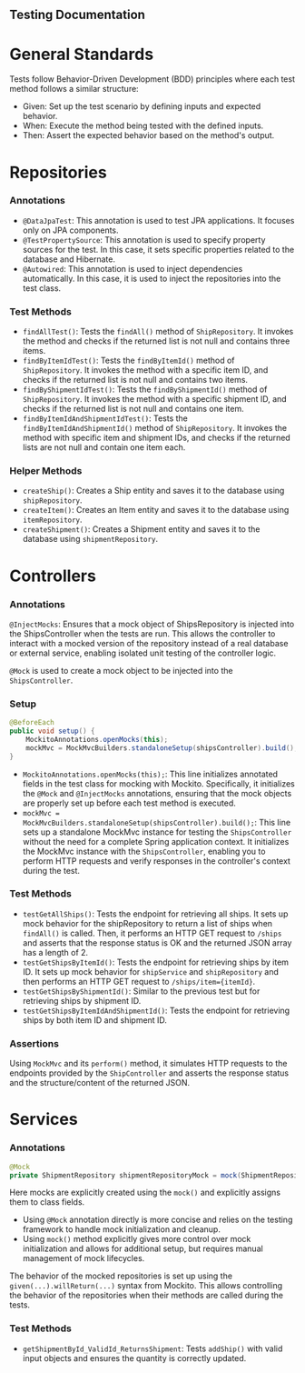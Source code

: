 ## Testing Documentation

# General Standards

Tests follow Behavior-Driven Development (BDD) principles where each test method follows a similar structure:

- Given: Set up the test scenario by defining inputs and expected behavior.
- When: Execute the method being tested with the defined inputs.
- Then: Assert the expected behavior based on the method's output.

# Repositories

### Annotations

- `@DataJpaTest`: This annotation is used to test JPA applications. It focuses only on JPA components.
- `@TestPropertySource`: This annotation is used to specify property sources for the test.
  In this case, it sets specific properties related to the database and Hibernate.
- `@Autowired`: This annotation is used to inject dependencies automatically.
  In this case, it is used to inject the repositories into the test class.

### Test Methods

- `findAllTest()`: Tests the `findAll()` method of `ShipRepository`.
  It invokes the method and checks if the returned list is not null and contains three items.
- `findByItemIdTest()`: Tests the `findByItemId()` method of `ShipRepository`.
  It invokes the method with a specific item ID,
  and checks if the returned list is not null and contains two items.
- `findByShipmentIdTest()`: Tests the `findByShipmentId()` method of `ShipRepository`.
  It invokes the method with a specific shipment ID,
  and checks if the returned list is not null and contains one item.
- `findByItemIdAndShipmentIdTest()`: Tests the `findByItemIdAndShipmentId()` method of `ShipRepository`.
  It invokes the method with specific item and shipment IDs,
  and checks if the returned lists are not null and contain one item each.

### Helper Methods

- `createShip()`: Creates a Ship entity and saves it to the database using `shipRepository`.
- `createItem()`: Creates an Item entity and saves it to the database using `itemRepository`.
- `createShipment()`: Creates a Shipment entity and saves it to the database using `shipmentRepository`.

# Controllers

### Annotations

`@InjectMocks`: Ensures that a mock object of ShipsRepository is injected into the ShipsController when the tests are
run. This allows the controller to interact with a mocked version of the repository instead of a real database or
external service, enabling isolated unit testing of the controller logic.

`@Mock` is used to create a mock object to be injected into the `ShipsController`.

### Setup

```java
@BeforeEach
public void setup() {
    MockitoAnnotations.openMocks(this);
    mockMvc = MockMvcBuilders.standaloneSetup(shipsController).build();
}
```

- `MockitoAnnotations.openMocks(this);`: This line initializes annotated fields in the test class for mocking with
  Mockito.
  Specifically, it initializes the `@Mock` and `@InjectMocks` annotations, ensuring that the mock objects are
  properly set up before each test method is executed.
- `mockMvc = MockMvcBuilders.standaloneSetup(shipsController).build();`: This line sets up a standalone MockMvc
  instance for testing the `ShipsController` without the need for a complete Spring application context.
  It initializes the MockMvc instance with the `ShipsController`,
  enabling you to perform HTTP requests and verify responses in the controller's context during the test.

### Test Methods

- `testGetAllShips()`: Tests the endpoint for retrieving all ships.
  It sets up mock behavior for the shipRepository to return a list of ships when `findAll()` is called.
  Then, it performs an HTTP GET request to `/ships`
  and asserts that the response status is OK and the returned JSON array has a length of 2.
- `testGetShipsByItemId()`: Tests the endpoint for retrieving ships by item ID. It sets up mock behavior
  for `shipService` and `shipRepository` and then performs an HTTP GET request to `/ships/item={itemId}`.
- `testGetShipsByShipmentId()`: Similar to the previous test but for retrieving ships by shipment ID.
- `testGetShipsByItemIdAndShipmentId()`: Tests the endpoint for retrieving ships by both item ID and shipment ID.

### Assertions

Using `MockMvc` and its `perform()` method,
it simulates HTTP requests to the endpoints provided by the `ShipController`
and asserts the response status and the structure/content of the returned JSON.

# Services

### Annotations

```java
@Mock
private ShipmentRepository shipmentRepositoryMock = mock(ShipmentRepository.class);
```

Here mocks are explicitly created using the `mock()` and explicitly assigns them to class fields.

- Using `@Mock` annotation directly is more concise
  and relies on the testing framework to handle mock initialization and cleanup.
- Using `mock()` method explicitly gives more control over mock initialization and allows for additional setup,
  but requires manual management of mock lifecycles.

The behavior of the mocked repositories is set up using the `given(...).willReturn(...)` syntax from Mockito.
This allows controlling the behavior of the repositories when their methods are called during the tests.

### Test Methods

- `getShipmentById_ValidId_ReturnsShipment`: Tests `addShip()` with valid input objects 
  and ensures the quantity is correctly updated.
